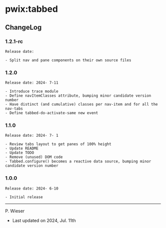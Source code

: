 # pwix:tabbed

## ChangeLog

### 1.2.1-rc

    Release date: 

    - Split nav and pane components on their own source files

### 1.2.0

    Release date: 2024- 7-11

    - Introduce trace module
    - Define navItemClasses attribute, bumping minor candidate version number
    - Have distinct (and cumulative) classes per nav-item and for all the nav-tabs
    - Define tabbed-do-activate-same new event

### 1.1.0

    Release date: 2024- 7- 1

    - Review tabs layout to get panes of 100% height
    - Update README
    - Update TODO
    - Remove (unused) DOM code
    - Tabbed.configure() becomes a reactive data source, bumping minor candidate version number

### 1.0.0

    Release date: 2024- 6-10

    - Initial release

---
P. Wieser
- Last updated on 2024, Jul. 11th
